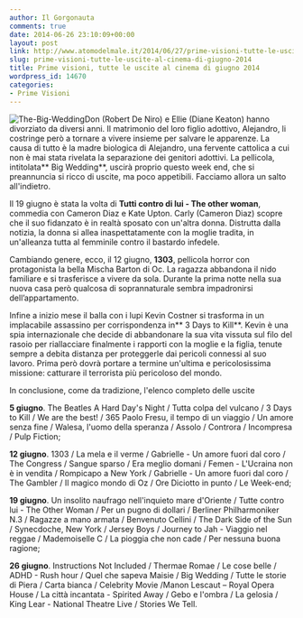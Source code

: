 ```yaml
---
author: Il Gorgonauta
comments: true
date: 2014-06-26 23:10:09+00:00
layout: post
link: http://www.atomodelmale.it/2014/06/27/prime-visioni-tutte-le-uscite-al-cinema-di-giugno-2014/
slug: prime-visioni-tutte-le-uscite-al-cinema-di-giugno-2014
title: Prime visioni, tutte le uscite al cinema di giugno 2014
wordpress_id: 14670
categories:
- Prime Visioni
---
```


![The-Big-Wedding](http://www.atomodelmale.it/wp-content/uploads/2014/06/The-Big-Wedding-300x168.jpg)Don (Robert De Niro) e Ellie (Diane Keaton) hanno divorziato da diversi anni. Il matrimonio del loro figlio adottivo, Alejandro, li costringe però a tornare a vivere insieme per salvare le apparenze. La causa di tutto è la madre biologica di Alejandro, una fervente cattolica a cui non è mai stata rivelata la separazione dei genitori adottivi. La pellicola, intitolata** Big Wedding**, uscirà proprio questo week end, che si preannuncia si ricco di uscite, ma poco appetibili. Facciamo allora un salto all'indietro.

Il 19 giugno è stata la volta di **Tutti contro di lui - The other woman**, commedia con Cameron Diaz e Kate Upton. Carly (Cameron Diaz) scopre che il suo fidanzato è in realtà sposato con un'altra donna. Distrutta dalla notizia, la donna si allea inaspettatamente con la moglie tradita, in un'alleanza tutta al femminile contro il bastardo infedele.

Cambiando genere, ecco, il 12 giugno, **1303**, pellicola horror con protagonista la bella Mischa Barton di Oc. La ragazza abbandona il nido familiare e si trasferisce a vivere da sola. Durante la prima notte nella sua nuova casa però qualcosa di soprannaturale sembra impadronirsi dell’appartamento.


Infine a inizio mese il balla con i lupi Kevin Costner si trasforma in un implacabile assassino per corrispondenza in** 3 Days to Kill**. Kevin è una spia internazionale che decide di abbandonare la sua vita vissuta sul filo del rasoio per riallacciare finalmente i rapporti con la moglie e la figlia, tenute sempre a debita distanza per proteggerle dai pericoli connessi al suo lavoro. Prima però dovrà portare a termine un'ultima e pericolosissima missione: catturare il terrorista più pericoloso del mondo.



In conclusione, come da tradizione, l'elenco completo delle uscite



**5 giugno**. The Beatles A Hard Day's Night / Tutta colpa del vulcano / 3 Days to Kill / We are the best! / 365 Paolo Fresu, il tempo di un viaggio / Un amore senza fine / Walesa, l'uomo della speranza / Assolo / Controra / Incompresa / Pulp Fiction;

**12 giugno**. 1303 / La mela e il verme / Gabrielle - Un amore fuori dal coro / The Congress / Sangue sparso / Era meglio domani / Femen - L'Ucraina non è in vendita / Rompicapo a New York / Gabrielle - Un amore fuori dal coro / The Gambler / Il magico mondo di Oz / Ore Diciotto in punto / Le Week-end;

**19 giugno**. Un insolito naufrago nell'inquieto mare d'Oriente / Tutte contro lui - The Other Woman / Per un pugno di dollari / Berliner Philharmoniker N.3 / Ragazze a mano armata / Benvenuto Cellini / The Dark Side of the Sun / Synecdoche, New York / Jersey Boys / Journey to Jah - Viaggio nel reggae / Mademoiselle C / La pioggia che non cade / Per nessuna buona ragione;

**26 giugno**. Instructions Not Included / Thermae Romae / Le cose belle / ADHD - Rush hour / Quel che sapeva Maisie / Big Wedding / Tutte le storie di Piera / Carta bianca / Celebrity Movie /Manon Lescaut – Royal Opera House / La città incantata - Spirited Away / Gebo e l'ombra / La gelosia / King Lear - National Theatre Live / Stories We Tell.
